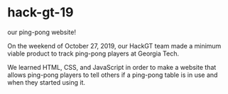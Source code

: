 # hack-gt-19
our ping-pong website!

On the weekend of October 27, 2019, our HackGT team made a minimum viable product to track ping-pong players at Georgia Tech.

We learned HTML, CSS, and JavaScript in order to make a website that allows ping-pong players to tell others if a ping-pong table is in use and when they started using it.

